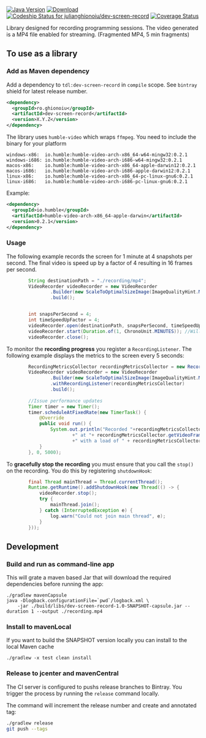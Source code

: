 [![Java Version](http://img.shields.io/badge/Java-1.8-blue.svg)](http://www.oracle.com/technetwork/java/javase/downloads/jdk8-downloads-2133151.html)
[![Download](https://api.bintray.com/packages/julianghionoiu/maven/dev-screen-record/images/download.svg)](https://bintray.com/julianghionoiu/maven/dev-screen-record/_latestVersion)
[![Codeship Status for julianghionoiu/dev-screen-record](https://img.shields.io/codeship/dcd3e060-eb2a-0134-19b1-12840b09bc35/master.svg)](https://codeship.com/projects/207991)
[![Coverage Status](https://img.shields.io/codecov/c/github/julianghionoiu/dev-screen-record.svg)](https://codecov.io/gh/julianghionoiu/dev-screen-record)

 
Library designed for recording programming sessions.
The video generated is a MP4 file enabled for streaming. (Fragmented MP4, 5 min fragments)

## To use as a library

### Add as Maven dependency

Add a dependency to `tdl:dev-screen-record` in `compile` scope. See `bintray` shield for latest release number.
```xml
<dependency>
  <groupId>ro.ghionoiu</groupId>
  <artifactId>dev-screen-record</artifactId>
  <version>X.Y.Z</version>
</dependency>
```

The library uses `humble-video` which wraps `ffmpeg`. You need to include the binary for your platform
```properties
windows-x86:  io.humble:humble-video-arch-x86_64-w64-mingw32:0.2.1
windows-i686: io.humble:humble-video-arch-i686-w64-mingw32:0.2.1
macos-x86:    io.humble:humble-video-arch-x86_64-apple-darwin12:0.2.1
macos-i686:   io.humble:humble-video-arch-i686-apple-darwin12:0.2.1
linux-x86:    io.humble:humble-video-arch-x86_64-pc-linux-gnu6:0.2.1
linux-i686:   io.humble:humble-video-arch-i686-pc-linux-gnu6:0.2.1
```

Example:
```xml
<dependency>
  <groupId>io.humble</groupId>
  <artifactId>humble-video-arch-x86_64-apple-darwin</artifactId>
  <version>0.2.1</version>
</dependency>
```

### Usage

The following example records the screen for 1 minute at 4 snapshots per second. 
The final video is speed up by a factor of 4 resulting in 16 frames per second.

```java
        String destinationPath = "./recording/mp4";
        VideoRecorder videoRecorder = new VideoRecorder
                .Builder(new ScaleToOptimalSizeImage(ImageQualityHint.MEDIUM, new InputFromScreen()))
                .build();


        int snapsPerSecond = 4;
        int timeSpeedUpFactor = 4;
        videoRecorder.open(destinationPath, snapsPerSecond, timeSpeedUpFactor);
        videoRecorder.start(Duration.of(1, ChronoUnit.MINUTES)); //Will block
        videoRecorder.close();
```

To monitor the **recording progress** you register a `RecordingListener`. 
The following example displays the metrics to the screen every 5 seconds:

```java
        RecordingMetricsCollector recordingMetricsCollector = new RecordingMetricsCollector();
        VideoRecorder videoRecorder = new VideoRecorder
                .Builder(new ScaleToOptimalSizeImage(ImageQualityHint.MEDIUM, new InputFromScreen()))
                .withRecordingListener(recordingMetricsCollector)
                .build();
        
        //Issue performance updates
        Timer timer = new Timer();
        timer.scheduleAtFixedRate(new TimerTask() {
            @Override
            public void run() {
                System.out.println("Recorded "+recordingMetricsCollector.getTotalFrames() + " frames"
                        +" at "+ recordingMetricsCollector.getVideoFrameRate().getDenominator() + " fps"
                        +" with a load of " + recordingMetricsCollector.getRenderingTimeRatio());
            }
        }, 0, 5000);
```

To **gracefully stop the recording** you must ensure that you call the `stop()` on the recording.
You do this by registering `shutdownHook`:
```java
        final Thread mainThread = Thread.currentThread();
        Runtime.getRuntime().addShutdownHook(new Thread(() -> {
            videoRecorder.stop();
            try {
                mainThread.join();
            } catch (InterruptedException e) {
                log.warn("Could not join main thread", e);
            }
        }));
```


## Development

### Build and run as command-line app

This will grate a maven based Jar that will download the required dependencies before running the app:
```
./gradlew mavenCapsule
java -Dlogback.configurationFile=`pwd`/logback.xml \
    -jar ./build/libs/dev-screen-record-1.0-SNAPSHOT-capsule.jar --duration 1 --output ./recording.mp4
```

### Install to mavenLocal

If you want to build the SNAPSHOT version locally you can install to the local Maven cache
```
./gradlew -x test clean install
```

### Release to jcenter and mavenCentral

The CI server is configured to pushs release branches to Bintray.
You trigger the process by running the `release` command locally. 

The command will increment the release number and create and annotated tag:
```bash
./gradlew release
git push --tags
```